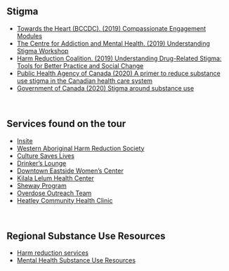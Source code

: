 ## Stigma
-	[Towards the Heart (BCCDC). (2019) Compassionate Engagement Modules](https://towardtheheart.com/reducing-stigma)
-	[The Centre for Addiction and Mental Health. (2019) Understanding Stigma Workshop](https://www.camh.ca/en/education/continuing-education-programs-and-courses/continuing-education-directory/understanding-stigma )
-	[Harm Reduction Coalition. (2019) Understanding Drug-Related Stigma: Tools for Better Practice and Social Change](https://harmreduction.org/issue-area/issue-drugs-drug-users/understanding-drug-related-stigma/ )
-	[Public Health Agency of Canada (2020) A primer to reduce substance use stigma in the Canadian health care system](https://www.canada.ca/content/dam/phac-aspc/documents/services/publications/healthy-living/primer-reduce-substance-use-stigma-health-system/stigma-primer-eng.pdf)
-	[Government of Canada (2020) Stigma around substance use](https://www.canada.ca/en/health-canada/services/substance-use/problematic-prescription-drug-use/opioids/stigma.html)

<br>

## Services found on the tour
-	[Insite](https://www.phs.ca/program/insite/)
-	[Western Aboriginal Harm Reduction Society](https://wahrs.ca/)
-	[Culture Saves Lives](https://www.phs.ca/our-services/culture-saves-lives/)
-	[Drinker’s Lounge](https://www.phs.ca/program/community-managed-alcohol-program/)
-	[Downtown Eastside Women’s Center](https://dewc.ca/)
-	[Kilala Lelum Health Center](https://kilalalelum.ca/)
-	[Sheway Program](http://www.vch.ca/Locations-Services/result?res_id=900)
-   [Overdose Outreach Team](http://www.vch.ca/locations-services/result?res_id=1422)
-   [Heatley Community Health Clinic](http://www.vch.ca/about-us/news/news-releases/new-clinic-and-new-model-of-care-on-dtes)
<!-- -   Culture Saves Lives
-   Drinker’s Lounge
-   Downtown Eastside Women’s Center -->


<br>

## Regional Substance Use Resources
-   [Harm reduction services](https://towardtheheart.com/site-finder)
-   [Mental Health Substance Use Resources](https://mhsu.vchlearn.ca/services)